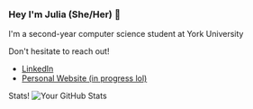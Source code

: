 ### Hey I'm Julia (She/Her) 👋 

I'm a second-year computer science student at York University 

Don't hesitate to reach out!
- [LinkedIn](https://www.linkedin.com/in/juliapereiradasilva/?originalSubdomain=ca)
- [Personal Website (in progress lol)](https://juliadasilva.me/)

Stats!
![Your GitHub Stats](https://github-readme-stats.vercel.app/api?username=JuliaDaSilva&show_icons=true)
